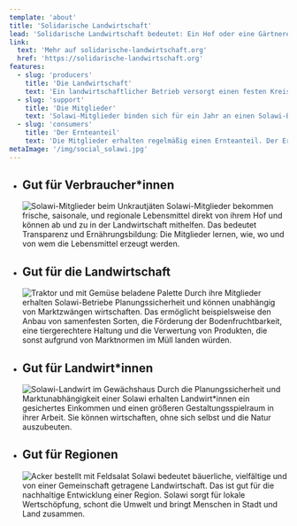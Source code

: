 ```yaml
---
template: 'about'
title: 'Solidarische Landwirtschaft'
lead: 'Solidarische Landwirtschaft bedeutet: Ein Hof oder eine Gärtnerei versorgt eine Gruppe von Menschen in der näheren Umgebung mit Lebensmitteln. Im Gegenzug stellt die Gruppe die nötigen Mittel für die Lebensmittel­erzeugung zur Verfügung. Alle Beteiligten teilen sich die Verantwortung, das Risiko, die Kosten und die Ernte.'
link:
  text: 'Mehr auf solidarische-landwirtschaft.org'
  href: 'https://solidarische-landwirtschaft.org'
features:
  - slug: 'producers'
    title: 'Die Landwirtschaft'
    text: 'Ein landwirtschaftlicher Betrieb versorgt einen festen Kreis von Mitgliedern mit Lebensmitteln. Dadurch erhalten Betriebe Planungssicherheit und können unabhängig vom Markt wirtschaften.'
  - slug: 'support'
    title: 'Die Mitglieder'
    text: 'Solawi-Mitglieder binden sich für ein Jahr an einen Solawi-Betrieb und zahlen einen festen monatlichen Beitrag. Sie helfen außerdem bei Mitmachtagen auf dem Hof und werden in Entscheidungen miteinbezogen.'
  - slug: 'consumers'
    title: 'Der Ernteanteil'
    text: 'Die Mitglieder erhalten regelmäßig einen Ernteanteil. Der Ernteanteil besteht je nach Jahreszeit und Angebot der Solawi aus Gemüse, Obst und manchmal auch aus verarbeiteten Produkten wie Saft, Brot oder Käse.'
metaImage: '/img/social_solawi.jpg'
---
```


- ## Gut für Verbraucher\*innen

  ![Solawi-Mitglieder beim Unkrautjäten](/img/about-members.jpg)
  Solawi-Mitglieder bekommen frische, saisonale, und regionale Lebensmittel direkt von ihrem Hof und können ab und zu in der Landwirtschaft mithelfen. Das bedeutet Transparenz und Ernährungsbildung: Die Mitglieder lernen, wie, wo und von wem die Lebensmittel erzeugt werden.

- ## Gut für die Landwirtschaft

  ![Traktor und mit Gemüse beladene Palette](/img/about-farm.jpg)
  Durch ihre Mitglieder erhalten Solawi-Betriebe Planungssicherheit und können unabhängig von Marktzwängen wirtschaften. Das ermöglicht beispielsweise den Anbau von samenfesten Sorten, die Förderung der Bodenfruchtbarkeit, eine tiergerechtere Haltung und die Verwertung von Produkten, die sonst aufgrund von Marktnormen im Müll landen würden.

- ## Gut für Landwirt\*innen

  ![Solawi-Landwirt im Gewächshaus](/img/about-farmer.jpg)
  Durch die Planungssicherheit und Marktunabhängigkeit einer Solawi erhalten Landwirt\*innen ein gesichertes Einkommen und einen größeren Gestaltungsspielraum in ihrer Arbeit. Sie können wirtschaften, ohne sich selbst und die Natur auszubeuten.

- ## Gut für Regionen

  ![Acker bestellt mit Feldsalat](/img/about-region.jpg)
  Solawi bedeutet bäuerliche, vielfältige und von einer Gemeinschaft getragene Landwirtschaft. Das ist gut für die nachhaltige Entwicklung einer Region. Solawi sorgt für lokale Wertschöpfung, schont die Umwelt und bringt Menschen in Stadt und Land zusammen.
